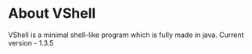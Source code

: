 # About VShell
VShell is a minimal shell-like program which is fully made in java.
Current version - 1.3.5
